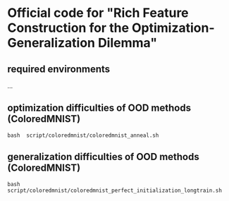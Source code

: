 # Official code for "Rich Feature Construction for the Optimization-Generalization Dilemma"

## required environments
...

## optimization difficulties of OOD methods (ColoredMNIST)

`bash  script/coloredmnist/coloredmnist_anneal.sh`

## generalization difficulties of OOD methods (ColoredMNIST)
`bash  script/coloredmnist/coloredmnist_perfect_initialization_longtrain.sh`
